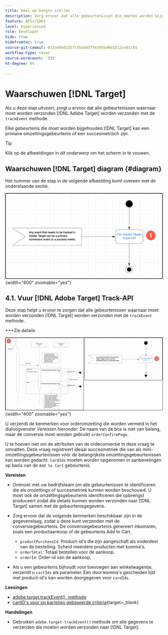 ```yaml
---
title: Doel op hoogte stellen
description: Zorg ervoor dat alle gebeurtenissen die moeten worden bijgehouden door [!DNL Target] worden verzonden met de methode trackEvent.
feature: APIs/SDKs
level: Experienced
role: Developer
hide: true
hidefromtoc: true
source-git-commit: 013a49b92357cfb5d45f7e595b46b1b12ce91c65
workflow-type: tm+mt
source-wordcount: '335'
ht-degree: 0%

---
```


# Waarschuwen [!DNL Target]

Als u deze stap uitvoert, zorgt u ervoor dat alle gebeurtenissen waarnaar moet worden verzonden [!DNL Adobe Target] worden verzonden met de `trackEvent` methode.

Elke gebeurtenis die moet worden bijgehouden [!DNL Target] kan een primaire omzettingsgebeurtenis of een succesmetrisch zijn.

>[!TIP]
>
>Klik op de afbeeldingen in dit onderwerp om het scherm in te vouwen.

## Waarschuwen [!DNL Target] diagram {#diagram}

Het nummer van de stap in de volgende afbeelding komt overeen met de onderstaande sectie.

![Doeldiagram waarschuwen](/help/dev/patterns/recs-atjs/assets/diagram-notify-target.png){width="600" zoomable="yes"}

## 4.1. Vuur [!DNL Adobe Target] Track-API

Deze stap helpt u ervoor te zorgen dat alle gebeurtenissen waarnaar moet worden verzonden [!DNL Target] worden verzonden met de `trackEvent` methode.

+++Zie details

![Fire Adobe Target Track API-diagram](/help/dev/patterns/recs-atjs/assets/fire-adobe-target-track-api-diagram-combined.png){width="400" zoomable="yes"}

U verzendt de kenmerken voor orderomzetting die worden vermeld in het dialoogvenster *Vereisten* hieronder. De naam van de box is niet van belang, maar de conversie moet worden gebruikt `orderConfirmPage`.

U te hoeven niet om de attributen van de ordeconversie in deze vraag te omvatten. Deze vraag registreert ideaal succesmetriek die van als mini-omzettingsgebeurtenissen vóór de belangrijkste omzettingsgebeurtenissen kan worden gedacht. `CardIds` moeten worden opgenomen in aanbevelingen op basis van de `Add to Cart` gebeurtenis.

**Vereisten**

* Ontmoet met uw bedrijfsteam om alle gebeurtenissen te identificeren die als omzettings of succesmetriek kunnen worden beschouwd. U moet ook de omzettingsgebeurtenis identificeren die opbrengst produceert zodat die details kunnen worden verzonden naar [!DNL Target] samen met de gebeurtenisgegevens.
* Zorg ervoor dat de volgende kenmerken beschikbaar zijn in de gegevenslaag, zodat u deze kunt verzenden met de conversiegebeurtenis. De conversiegebeurtenis genereert inkomsten, zoals een productaankoop of de gebeurtenis Add to Cart.

   * `productPurchaseId`: Product-id&#39;s die zijn aangeschaft als onderdeel van de bestelling. Scheid meerdere producten met komma&#39;s.
   * `orderTotal`: Totaal bestellen voor de aankoop.
   * `orderId`: Order-id van de aankoop.

* Als u een gebeurtenis bijhoudt voor toevoegen aan winkelwagentje, verzendt u `cartIds` als parameter. Een door komma&#39;s gescheiden lijst met product-id&#39;s kan worden doorgegeven voor `cardIds`.

**Leesingen**

* [adobe.target.trackEvent(), methode](/help/dev/implement/client-side/atjs/atjs-functions/adobe-target-trackevent.md)
* [cartID&#39;s voor op karretjes gebaseerde criteria](https://experienceleague.adobe.com/docs/target/using/recommendations/criteria/base-the-recommendation-on-a-recommendation-key.html?lang=en#cart-based){target=_blank}

**Handelingen**

* Gebruiken `adobe.target-trackEvent()` methode om alle gegevens te verzenden die moeten worden verzonden naar [!DNL Target].







